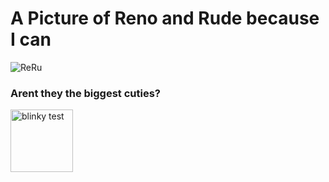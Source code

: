 # A Picture of Reno and Rude because I can
<img src="https://static.wikia.nocookie.net/finalfantasy/images/d/da/FF7AC_Rude_%26_Reno.jpg/revision/latest?cb=20220517052614" alt="ReRu">
<body>
  <h3>Arent they the biggest cuties?</h3>
  <img src="https://64.media.tumblr.com/3cc182bcf679070d5c72098f9d04ea42/7ea9c0fe53cdae42-e0/s75x75_c1/a02bb1bafcb9cedd5f002d96d78c2b0892277416.gifv" alt="blinky test" style="width:100px;height:100px;">
</body>
